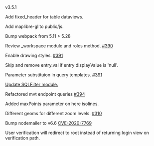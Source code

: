 v3.5.1

Add fixed_header for table dataviews.

Add maplibre-gl to public/js.

Bump webpack from 5.11 > 5.28

Review _workspace module and roles method. [#390](https://github.com/GEOLYTIX/xyz/issues/390)

Enable drawing styles. [#391](https://github.com/GEOLYTIX/xyz/issues/391)

Skip and remove entry.val if entry displayValue is 'null'.

Parameter substituion in query templates. [#391](https://github.com/GEOLYTIX/xyz/issues/393)

[Update SQLFilter module.](https://geolytix.github.io/xyz/docs/develop/filter/)

Refactored mvt endpoint queries [#394](https://github.com/GEOLYTIX/xyz/issues/394)

Added maxPoints parameter on here isolines.

Different geoms for different zoom levels. [#310](https://github.com/GEOLYTIX/xyz/issues/310)

Bump nodemailer to v6.6 [CVE-2020-7769](https://github.com/advisories/GHSA-48ww-j4fc-435p)

User verification will redirect to root instead of returning login view on verification path.